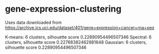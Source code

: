 # gene-expression-clustering

Uses data downloaded from https://archive.ics.uci.edu/dataset/401/gene+expression+cancer+rna+seq

K-means: 6 clusters, silhouette score 0.22890954496507346
Spectral: 6 clusters, silhouette score 0.22768382462981648
Gaussian: 6 clusters, silhouette score 0.22890954496507346